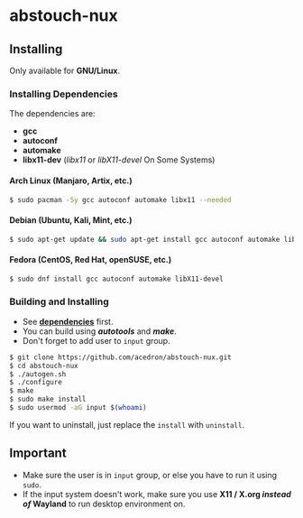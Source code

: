 # abstouch-nux

## Installing

Only available for **GNU/Linux**.

### Installing Dependencies

The dependencies are:

* **gcc**
* **autoconf**
* **automake**
* **libx11-dev** (*libx11* or *libX11-devel* On Some Systems)

#### Arch Linux (Manjaro, Artix, etc.)

```bash
$ sudo pacman -Sy gcc autoconf automake libx11 --needed
```

#### Debian (Ubuntu, Kali, Mint, etc.)

```bash
$ sudo apt-get update && sudo apt-get install gcc autoconf automake libx11-dev
```

#### Fedora (CentOS, Red Hat, openSUSE, etc.)

```bash
$ sudo dnf install gcc autoconf automake libX11-devel
```

### Building and Installing

* See **[dependencies](#installing-dependencies)** first.
* You can build using ***autotools*** and ***make***.
* Don't forget to add user to `input` group.

```bash
$ git clone https://github.com/acedron/abstouch-nux.git
$ cd abstouch-nux
$ ./autogen.sh
$ ./configure
$ make
$ sudo make install
$ sudo usermod -aG input $(whoami)
```

If you want to uninstall, just replace the `install` with `uninstall`.

## Important

* Make sure the user is in `input` group, or else you have to run it using `sudo`.
* If the input system doesn't work, make sure you use **X11 / X.org *instead of* Wayland** to run desktop environment on.
